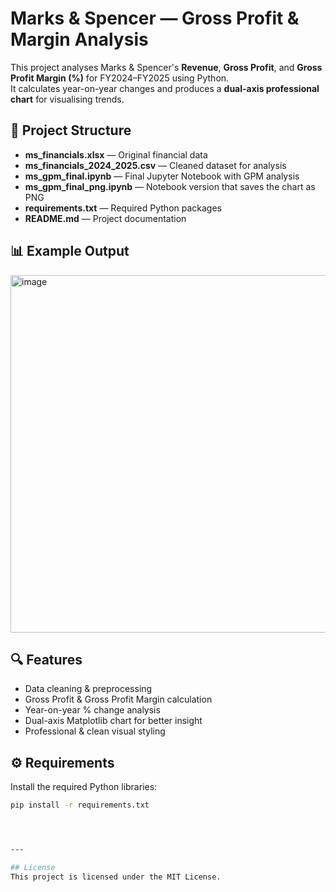 # Marks & Spencer — Gross Profit & Margin Analysis

This project analyses Marks & Spencer's **Revenue**, **Gross Profit**, and **Gross Profit Margin (%)** for FY2024–FY2025 using Python.  
It calculates year-on-year changes and produces a **dual-axis professional chart** for visualising trends.

## 📂 Project Structure
- **ms_financials.xlsx** — Original financial data
- **ms_financials_2024_2025.csv** — Cleaned dataset for analysis
- **ms_gpm_final.ipynb** — Final Jupyter Notebook with GPM analysis
- **ms_gpm_final_png.ipynb** — Notebook version that saves the chart as PNG
- **requirements.txt** — Required Python packages
- **README.md** — Project documentation

## 📊 Example Output
<img width="995" height="572" alt="image" src="https://github.com/user-attachments/assets/f111d88d-08fd-4f46-a96c-1e536ce86c3d" />


## 🔍 Features
- Data cleaning & preprocessing
- Gross Profit & Gross Profit Margin calculation
- Year-on-year % change analysis
- Dual-axis Matplotlib chart for better insight
- Professional & clean visual styling

## ⚙️ Requirements
Install the required Python libraries:
```bash
pip install -r requirements.txt




---

## License
This project is licensed under the MIT License.
